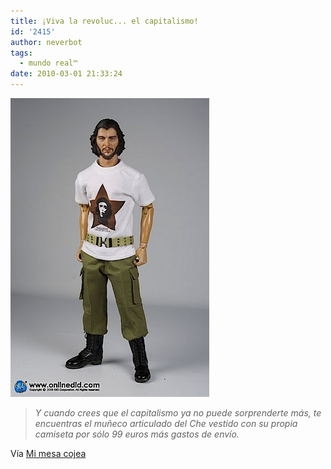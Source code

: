 ```yaml
---
title: ¡Viva la revoluc... el capitalismo!
id: '2415'
author: neverbot
tags:
  - mundo real™
date: 2010-03-01 21:33:24
---
```


![201003012132.jpg](./viva-la-revoluc-el-capitalismo/201003012132.jpg)

> _Y cuando crees que el capitalismo ya no puede sorprenderte más, te encuentras el muñeco articulado del Che vestido con su propia camiseta por sólo 99 euros más gastos de envío._

Vía [Mi mesa cojea](http://www.mimesacojea.com/2010/02/patria-o-muerte.html)